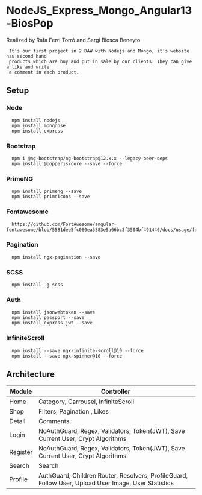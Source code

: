 # NodeJS_Express_Mongo_Angular13-BiosPop
Realized by Rafa Ferri Torró and Sergi Biosca Beneyto

     It's our first project in 2 DAW with Nodejs and Mongo, it's website has second hand 
     products which are buy and put in sale by our clients. They can give a like and write 
     a comment in each product.

## Setup

### Node
      npm install nodejs
      npm install mongoose
      npm install express

### Bootstrap
      npm i @ng-bootstrap/ng-bootstrap@12.x.x --legacy-peer-deps
      npm install @popperjs/core --save --force

 ### PrimeNG
      npm install primeng --save
      npm install primeicons --save

### Fontawesome
      https://github.com/FortAwesome/angular-fontawesome/blob/5581dee5fc060ea5383e5a66bc3f3504bf491446/docs/usage/features.md#size

### Pagination
      npm install ngx-pagination --save

### SCSS
      npm install -g scss

### Auth
      npm install jsonwebtoken --save 
      npm install passport --save  
      npm install express-jwt --save  

### InfiniteScroll
      npm install --save ngx-infinite-scroll@10 --force
      npm install --save ngx-spinner@10 --force


## Architecture 

| Module     | Controller |
| ---      | ---       |
| Home |  Category, Carrousel, InfiniteScroll       |
| Shop     | Filters, Pagination , Likes      |
| Detail |  Comments    |
| Login     | NoAuthGuard, Regex, Validators, Token(JWT), Save Current User, Crypt Algorithms       |
| Register |  NoAuthGuard, Regex, Validators, Token(JWT), Save Current User, Crypt Algorithms              |
| Search     | Search      |
| Profile     |  AuthGuard, Children Router, Resolvers, ProfileGuard, Follow User, Upload User Image, User Statistics     |
